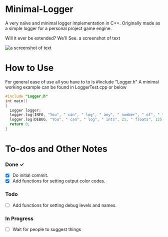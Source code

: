 # Minimal-Logger
A very naïve and minimal logger implementation in C++. Originally made as a simple logger for a personal project game engine.

Will it ever be extended? We'll See. a screenshot of text

![a screenshot of text](https://i.imgur.com/YnWHSSF.png)

# How to Use
For general ease of use all you have to to is #include "Logger.h" A minimal working example can be found in LoggerTest.cpp or below

```c++
#include "Logger.h"
int main()
{
  Logger logger;
  logger.log(INFO, "You", " can", " log", " any", " number", " of", " things");;
  logger.log(DEBUG, "You", " can", " log", " ints", 21, " floats", 125.02, " have fun!");
  return 0;
}
```

# To-dos and Other Notes
### Done ✓
- [x] Do initial commit.
- [x] Add functions for setting output color codes.

### Todo
- [ ] Add functions for setting debug levels and names.

### In Progress
- [ ] Wait for people to suggest things

